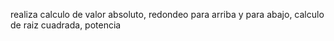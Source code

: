 realiza calculo de valor absoluto, redondeo para arriba y para abajo, calculo de raiz cuadrada, potencia 
